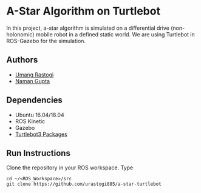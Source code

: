 # A-Star Algorithm on Turtlebot
In this project, a-star algorithm is simulated on a differential drive (non-holonomic) mobile robot in a defined static world. We are using Turtlebot in ROS-Gazebo for the simulation.

## Authors
- [Umang Rastogi](https://github.com/urastogi885)
- [Naman Gupta](https://github.com/namangupta98)

## Dependencies
- Ubuntu 16.04/18.04
- ROS Kinetic
- Gazebo
- [Turtlebot3 Packages](https://programmer.help/blogs/ubuntu-18.04-lts-melodic-ros-configuration-turtlebot-3-running-gazebo-simulation.html)

## Run Instructions

Clone the repository in your ROS workspace. Type
```
cd ~/<ROS_Workspace>/src
git clone https://github.com/urastogi885/a-star-turtlebot
```